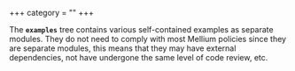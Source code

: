 +++
category = ""
+++

The **`examples`** tree contains various self-contained examples as separate
modules.
They do not need to comply with most Mellium policies since they are separate
modules, this means that they may have external dependencies, not have undergone
the same level of code review, etc.
